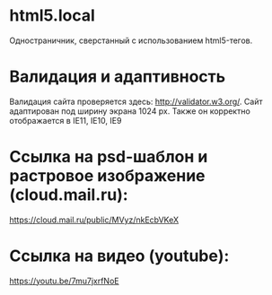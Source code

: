 # html5.local
  Одностраничник, сверстанный с использованием html5-тегов.
# Валидация и адаптивность
  Валидация сайта проверяется здесь: http://validator.w3.org/. Сайт адаптирован под ширину экрана 1024 px. Также он корректно отображается в IE11, IE10, IE9
# Ссылка на psd-шаблон и растровое изображение (cloud.mail.ru):
  https://cloud.mail.ru/public/MVyz/nkEcbVKeX
# Ссылка на видео (youtube):
  https://youtu.be/7mu7jxrfNoE
